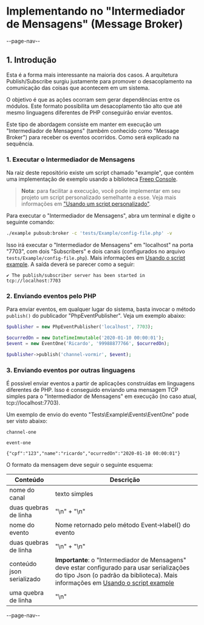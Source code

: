 # Implementando no "Intermediador de Mensagens" (Message Broker)

--page-nav--

## 1. Introdução

Esta é a forma mais interessante na maioria dos casos. A arquitetura Publish/Subscribe surgiu justamente para promover o desacoplamento na comunicação das coisas que acontecem em um sistema. 

O objetivo é que as ações ocorram sem gerar dependências entre os módulos. Este formato possibilita um desacoplamento tão alto que até mesmo linguagens diferentes de PHP conseguirão enviar eventos.

Este tipo de abordagem consiste em manter em execução um "Intermediador de Mensagens" (também conhecido como "Message Broker") para receber os eventos ocorridos. Como será explicado na sequência.

### 1. Executar o Intermediador de Mensagens

Na raiz deste repositório existe um script chamado "example", que contém uma implementação de exemplo usando a biblioteca [Freep Console](https://github.com/ricardopedias/freep-console).

> **Nota**: para facilitar a execução, você pode implementar em seu projeto um script personalizado semelhante a esse. Veja mais informações em ["Usando um script personalizado"](05-usando-script-personalizado.md).

Para executar o "Intermediador de Mensagens", abra um terminal e digite o seguinte comando:

```bash
./example pubsub:broker -c 'tests/Example/config-file.php' -v
```

Isso irá executar o "Intermediador de Mensagens" em "localhost" na porta "7703", com dois "Subscribers" e dois canais (configurados no arquivo `tests/Example/config-file.php`). Mais informações em [Usando o script example](04-usando-script-example.md). A saída deverá se parecer como a seguir:

```text
✔ The publish/subscriber server has been started in tcp://localhost:7703
```

### 2. Enviando eventos pelo PHP

Para enviar eventos, em qualquer lugar do sistema, basta invocar o método `publish()` do publicador "PhpEventPublisher". Veja um exemplo abaixo:

```php
$publisher = new PhpEventPublisher('localhost', 7703);

$ocurredOn = new DateTimeImmutable('2020-01-10 00:00:01');
$event = new EventOne('Ricardo', '99988877766', $ocurredOn);

$publisher->publish('channel-vormir', $event);
```

### 3. Enviando eventos por outras linguagens

É possível enviar eventos a partir de aplicações construídas em linguagens diferentes de PHP. Isso é conseguido enviando uma mensagem TCP simples para o "Intermediador de Mensagens" em execução (no caso atual, tcp://localhost:7703).

Um exemplo de envio do evento "Tests\Example\Events\EventOne" pode ser visto abaixo:

```text
channel-one

event-one

{"cpf":"123","name":"ricardo","ocurredOn":"2020-01-10 00:00:01"}
```

O formato da mensagem deve seguir o seguinte esquema:

Conteúdo | Descrição
-- | --
nome do canal | texto simples
duas quebras de linha | "\n" + "\n"
nome do evento | Nome retornado pelo método Event->label() do evento
duas quebras de linha | "\n" + "\n"
conteúdo json serializado | **Importante**: o "Intermediador de Mensagens" deve estar configurado para usar serializações do tipo Json (o padrão da biblioteca). Mais informações em [Usando o script example](04-usando-script-example.md)
uma quebra de linha | "\n"

--page-nav--
